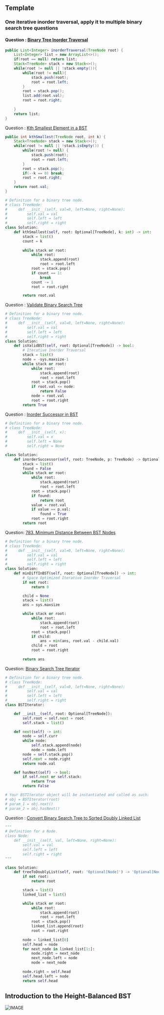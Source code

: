 ## Template

### One iterative inorder traversal, apply it to multiple binary search tree questions

#### Question : [Binary Tree Inorder Traversal](https://leetcode.com/problems/binary-tree-inorder-traversal/)

```Java
public List<Integer> inorderTraversal(TreeNode root) {
    List<Integer> list = new ArrayList<>();
    if(root == null) return list;
    Stack<TreeNode> stack = new Stack<>();
    while(root != null || !stack.empty()){
        while(root != null){
            stack.push(root);
            root = root.left;
        }
        root = stack.pop();
        list.add(root.val);
        root = root.right;
        
    }
    return list;
}
```

Question : [Kth Smallest Element in a BST](https://leetcode.com/problems/kth-smallest-element-in-a-bst/)

```Java
public int kthSmallest(TreeNode root, int k) {
    Stack<TreeNode> stack = new Stack<>();
    while(root != null || !stack.isEmpty()) {
        while(root != null) {
            stack.push(root);    
            root = root.left;   
        } 
        root = stack.pop();
        if(--k == 0) break;
        root = root.right;
    }
    return root.val;
}
```

```Python
# Definition for a binary tree node.
# class TreeNode:
#     def __init__(self, val=0, left=None, right=None):
#         self.val = val
#         self.left = left
#         self.right = right
class Solution:
    def kthSmallest(self, root: Optional[TreeNode], k: int) -> int:
        stack = list()
        count = k
        
        while stack or root:
            while root:
                stack.append(root)
                root = root.left
            root = stack.pop()
            if count == 1:
                break
            count -= 1
            root = root.right

        return root.val
```
 
Question : [Validate Binary Search Tree](https://leetcode.com/problems/validate-binary-search-tree/)
 
```Python
# Definition for a binary tree node.
# class TreeNode:
#     def __init__(self, val=0, left=None, right=None):
#         self.val = val
#         self.left = left
#         self.right = right
class Solution:
    def isValidBST(self, root: Optional[TreeNode]) -> bool:
        # Iterative Inorder Traversal
        stack = list()
        node = -sys.maxsize-1
        while stack or root:
            while root:
                stack.append(root)
                root = root.left
            root = stack.pop()
            if root.val <= node:
                return False
            node = root.val
            root = root.right
        return True
```
 
Question : [Inorder Successor in BST](https://leetcode.com/problems/inorder-successor-in-bst/)

```Python
# Definition for a binary tree node.
# class TreeNode:
#     def __init__(self, x):
#         self.val = x
#         self.left = None
#         self.right = None

class Solution:
    def inorderSuccessor(self, root: TreeNode, p: TreeNode) -> Optional[TreeNode]:
        stack = list()
        found = False
        while stack or root:
            while root:
                stack.append(root)
                root = root.left
            root = stack.pop()
            if found:
                return root
            value = root.val
            if value == p.val:
                found = True
            root = root.right
        return root
```

Question: [783. Minimum Distance Between BST Nodes](https://leetcode.com/problems/minimum-distance-between-bst-nodes/)

```Python
# Definition for a binary tree node.
# class TreeNode:
#     def __init__(self, val=0, left=None, right=None):
#         self.val = val
#         self.left = left
#         self.right = right
class Solution:
    def minDiffInBST(self, root: Optional[TreeNode]) -> int:
        # Space Optimized Iterative Inorder Traversal
        if not root:
            return 0

        child = None
        stack = list()
        ans = sys.maxsize

        while stack or root:
            while root:
                stack.append(root)
                root = root.left
            root = stack.pop()
            if child:
                ans = min(ans, root.val - child.val)
            child = root
            root = root.right
        
        return ans
```

Question: [Binary Search Tree Iterator](https://leetcode.com/problems/binary-search-tree-iterator/)

```Python
# Definition for a binary tree node.
# class TreeNode:
#     def __init__(self, val=0, left=None, right=None):
#         self.val = val
#         self.left = left
#         self.right = right
class BSTIterator:

    def __init__(self, root: Optional[TreeNode]):
        self.root = self.next = root
        self.stack = list()

    def next(self) -> int:
        node = self.curr
        while node:
            self.stack.append(node)
            node = node.left
        node = self.stack.pop()
        self.next = node.right
        return node.val

    def hasNext(self) -> bool:
        if self.next or self.stack:
            return True
        return False

# Your BSTIterator object will be instantiated and called as such:
# obj = BSTIterator(root)
# param_1 = obj.next()
# param_2 = obj.hasNext()
```
 
Question : [Convert Binary Search Tree to Sorted Doubly Linked List](https://leetcode.com/problems/convert-binary-search-tree-to-sorted-doubly-linked-list)

```Python
"""
# Definition for a Node.
class Node:
    def __init__(self, val, left=None, right=None):
        self.val = val
        self.left = left
        self.right = right
"""

class Solution:
    def treeToDoublyList(self, root: 'Optional[Node]') -> 'Optional[Node]':
        if not root:
            return root

        stack = list()
        linked_list = list()

        while stack or root:
            while root:
                stack.append(root)
                root = root.left
            root = stack.pop()
            linked_list.append(root)
            root = root.right
        
        node = linked_list[0]
        self.head = node
        for next_node in linked_list[1:]:
            node.right = next_node
            next_node.left = node
            node = next_node
            
        node.right = self.head
        self.head.left = node
        return self.head
```

## Introduction to the Height-Balanced BST

![IMAGE](https://s3-lc-upload.s3.amazonaws.com/uploads/2018/01/25/balanced_bst.png)
